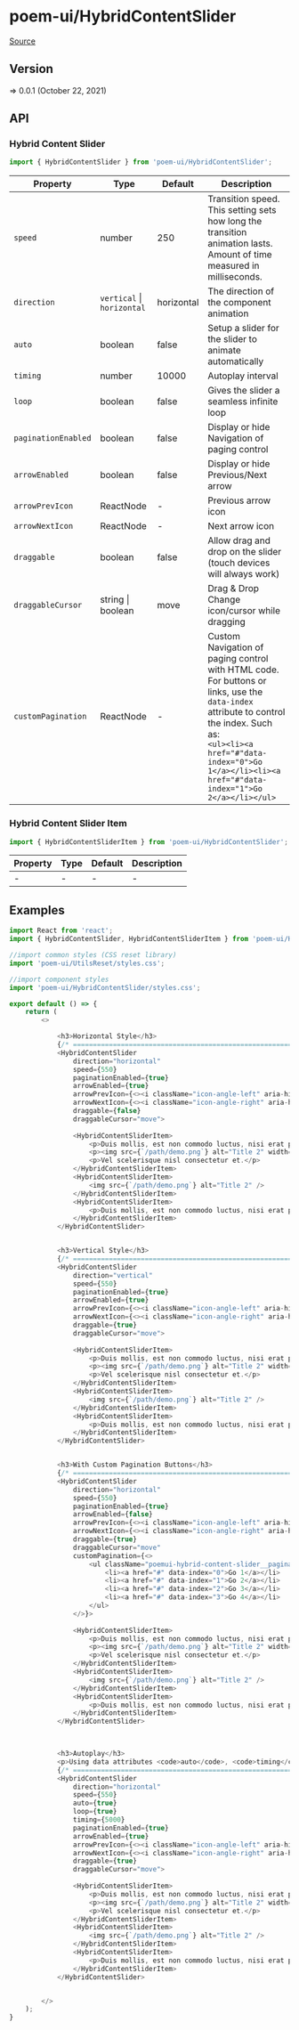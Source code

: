 # poem-ui/HybridContentSlider

[Source](https://github.com/xizon/poem-ui/tree/main/src/HybridContentSlider)

## Version

=> 0.0.1 (October 22, 2021)

## API

### Hybrid Content Slider
```js
import { HybridContentSlider } from 'poem-ui/HybridContentSlider';
```
| Property | Type | Default | Description |
| --- | --- | --- | --- |
| `speed` | number  | 250 | Transition speed. This setting sets how long the transition animation lasts. Amount of time measured in milliseconds. |
| `direction` | `vertical` \| `horizontal` | horizontal | The direction of the component animation |
| `auto` | boolean  | false | Setup a slider for the slider to animate automatically |
| `timing` | number  | 10000 | Autoplay interval |
| `loop` | boolean  | false | Gives the slider a seamless infinite loop |
| `paginationEnabled` | boolean  | false | Display or hide Navigation of paging control |
| `arrowEnabled` | boolean  | false | Display or hide Previous/Next arrow |
| `arrowPrevIcon` | ReactNode  | - | Previous arrow icon |
| `arrowNextIcon` | ReactNode  | - | Next arrow icon |
| `draggable` | boolean  | false | Allow drag and drop on the slider (touch devices will always work) |
| `draggableCursor` | string \| boolean  | move | Drag & Drop Change icon/cursor while dragging |
| `customPagination` | ReactNode  | - | Custom Navigation of paging control with HTML code. For buttons or links, use the `data-index` attribute to control the index. Such as: <br /> `<ul><li><a href="#"data-index="0">Go 1</a></li><li><a href="#"data-index="1">Go 2</a></li></ul>` |


### Hybrid Content Slider Item
```js
import { HybridContentSliderItem } from 'poem-ui/HybridContentSlider';
```
| Property | Type | Default | Description |
| --- | --- | --- | --- |
| - | - | - | - |


## Examples

```js
import React from 'react';
import { HybridContentSlider, HybridContentSliderItem } from 'poem-ui/HybridContentSlider';

//import common styles (CSS reset library)
import 'poem-ui/UtilsReset/styles.css'; 

//import component styles
import 'poem-ui/HybridContentSlider/styles.css';

export default () => {
    return (
        <>

            <h3>Horizontal Style</h3>
            {/* ================================================================== */}
            <HybridContentSlider 
                direction="horizontal"
                speed={550}
                paginationEnabled={true}
                arrowEnabled={true}
                arrowPrevIcon={<><i className="icon-angle-left" aria-hidden="true"></i></>}
                arrowNextIcon={<><i className="icon-angle-right" aria-hidden="true"></i></>}
                draggable={false}
                draggableCursor="move">
                    
                <HybridContentSliderItem>
                    <p>Duis mollis, est non commodo luctus, nisi erat porttitor ligula, eget lacinia odio sem nec elit. Cras mattis consectetur purus sit amet fermentum. Morbi leo risus, porta ac consectetur ac, vestibulum at eros.</p>
                    <p><img src={`/path/demo.png`} alt="Title 2" width="200" /></p>
                    <p>Vel scelerisque nisl consectetur et.</p>
                </HybridContentSliderItem>
                <HybridContentSliderItem>
                    <img src={`/path/demo.png`} alt="Title 2" />
                </HybridContentSliderItem>
                <HybridContentSliderItem>
                    <p>Duis mollis, est non commodo luctus, nisi erat porttitor ligula, eget lacinia odio sem nec elit. Cras mattis consectetur purus sit amet fermentum. Morbi leo risus</p>
                </HybridContentSliderItem>
            </HybridContentSlider>


            <h3>Vertical Style</h3>
            {/* ================================================================== */}
            <HybridContentSlider 
                direction="vertical"
                speed={550}
                paginationEnabled={true}
                arrowEnabled={true}
                arrowPrevIcon={<><i className="icon-angle-left" aria-hidden="true"></i></>}
                arrowNextIcon={<><i className="icon-angle-right" aria-hidden="true"></i></>}
                draggable={true}
                draggableCursor="move">
                    
                <HybridContentSliderItem>
                    <p>Duis mollis, est non commodo luctus, nisi erat porttitor ligula, eget lacinia odio sem nec elit. Cras mattis consectetur purus sit amet fermentum. Morbi leo risus, porta ac consectetur ac, vestibulum at eros.</p>
                    <p><img src={`/path/demo.png`} alt="Title 2" width="200" /></p>
                    <p>Vel scelerisque nisl consectetur et.</p>
                </HybridContentSliderItem>
                <HybridContentSliderItem>
                    <img src={`/path/demo.png`} alt="Title 2" />
                </HybridContentSliderItem>
                <HybridContentSliderItem>
                    <p>Duis mollis, est non commodo luctus, nisi erat porttitor ligula, eget lacinia odio sem nec elit. Cras mattis consectetur purus sit amet fermentum. Morbi leo risus</p>
                </HybridContentSliderItem>
            </HybridContentSlider>


            <h3>With Custom Pagination Buttons</h3>
            {/* ================================================================== */}
            <HybridContentSlider 
                direction="horizontal"
                speed={550}
                paginationEnabled={true}
                arrowEnabled={false}
                arrowPrevIcon={<><i className="icon-angle-left" aria-hidden="true"></i></>}
                arrowNextIcon={<><i className="icon-angle-right" aria-hidden="true"></i></>}
                draggable={true}
                draggableCursor="move"
                customPagination={<>
                    <ul className="poemui-hybrid-content-slider__pagination--custom">
                        <li><a href="#" data-index="0">Go 1</a></li>
                        <li><a href="#" data-index="1">Go 2</a></li>
                        <li><a href="#" data-index="2">Go 3</a></li>
                        <li><a href="#" data-index="3">Go 4</a></li>
                    </ul>
                </>}>
                    
                <HybridContentSliderItem>
                    <p>Duis mollis, est non commodo luctus, nisi erat porttitor ligula, eget lacinia odio sem nec elit. Cras mattis consectetur purus sit amet fermentum. Morbi leo risus, porta ac consectetur ac, vestibulum at eros.</p>
                    <p><img src={`/path/demo.png`} alt="Title 2" width="200" /></p>
                    <p>Vel scelerisque nisl consectetur et.</p>
                </HybridContentSliderItem>
                <HybridContentSliderItem>
                    <img src={`/path/demo.png`} alt="Title 2" />
                </HybridContentSliderItem>
                <HybridContentSliderItem>
                    <p>Duis mollis, est non commodo luctus, nisi erat porttitor ligula, eget lacinia odio sem nec elit. Cras mattis consectetur purus sit amet fermentum. Morbi leo risus</p>
                </HybridContentSliderItem>
            </HybridContentSlider>

            

            <h3>Autoplay</h3>
            <p>Using data attributes <code>auto</code>, <code>timing</code> and <code>loop</code> to autoplay and loop.</p>
            {/* ================================================================== */}
            <HybridContentSlider 
                direction="horizontal"
                speed={550}
                auto={true}
                loop={true}
                timing={5000}
                paginationEnabled={true}
                arrowEnabled={true}
                arrowPrevIcon={<><i className="icon-angle-left" aria-hidden="true"></i></>}
                arrowNextIcon={<><i className="icon-angle-right" aria-hidden="true"></i></>}
                draggable={true}
                draggableCursor="move">
                    
                <HybridContentSliderItem>
                    <p>Duis mollis, est non commodo luctus, nisi erat porttitor ligula, eget lacinia odio sem nec elit. Cras mattis consectetur purus sit amet fermentum. Morbi leo risus, porta ac consectetur ac, vestibulum at eros.</p>
                    <p><img src={`/path/demo.png`} alt="Title 2" width="200" /></p>
                    <p>Vel scelerisque nisl consectetur et.</p>
                </HybridContentSliderItem>
                <HybridContentSliderItem>
                    <img src={`/path/demo.png`} alt="Title 2" />
                </HybridContentSliderItem>
                <HybridContentSliderItem>
                    <p>Duis mollis, est non commodo luctus, nisi erat porttitor ligula, eget lacinia odio sem nec elit. Cras mattis consectetur purus sit amet fermentum. Morbi leo risus</p>
                </HybridContentSliderItem>
            </HybridContentSlider>


        </>
    );
}

```